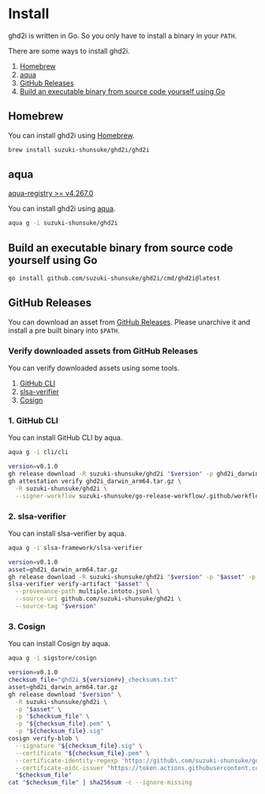 # Install

ghd2i is written in Go. So you only have to install a binary in your `PATH`.

There are some ways to install ghd2i.

1. [Homebrew](#homebrew)
1. [aqua](#aqua)
1. [GitHub Releases](#github-releases)
1. [Build an executable binary from source code yourself using Go](#build-an-executable-binary-from-source-code-yourself-using-go)

## Homebrew

You can install ghd2i using [Homebrew](https://brew.sh/).

```sh
brew install suzuki-shunsuke/ghd2i/ghd2i
```

## aqua

[aqua-registry >= v4.267.0](https://github.com/aquaproj/aqua-registry/releases/tag/v4.267.0)

You can install ghd2i using [aqua](https://aquaproj.github.io/).

```sh
aqua g -i suzuki-shunsuke/ghd2i
```

## Build an executable binary from source code yourself using Go

```sh
go install github.com/suzuki-shunsuke/ghd2i/cmd/ghd2i@latest
```

## GitHub Releases

You can download an asset from [GitHub Releases](https://github.com/suzuki-shunsuke/ghd2i/releases).
Please unarchive it and install a pre built binary into `$PATH`. 

### Verify downloaded assets from GitHub Releases

You can verify downloaded assets using some tools.

1. [GitHub CLI](https://cli.github.com/)
1. [slsa-verifier](https://github.com/slsa-framework/slsa-verifier)
1. [Cosign](https://github.com/sigstore/cosign)

### 1. GitHub CLI

You can install GitHub CLI by aqua.

```sh
aqua g -i cli/cli
```

```sh
version=v0.1.0
gh release download -R suzuki-shunsuke/ghd2i "$version" -p ghd2i_darwin_arm64.tar.gz
gh attestation verify ghd2i_darwin_arm64.tar.gz \
  -R suzuki-shunsuke/ghd2i \
  --signer-workflow suzuki-shunsuke/go-release-workflow/.github/workflows/release.yaml
```

### 2. slsa-verifier

You can install slsa-verifier by aqua.

```sh
aqua g -i slsa-framework/slsa-verifier
```

```sh
version=v0.1.0
asset=ghd2i_darwin_arm64.tar.gz
gh release download -R suzuki-shunsuke/ghd2i "$version" -p "$asset" -p multiple.intoto.jsonl
slsa-verifier verify-artifact "$asset" \
  --provenance-path multiple.intoto.jsonl \
  --source-uri github.com/suzuki-shunsuke/ghd2i \
  --source-tag "$version"
```

### 3. Cosign

You can install Cosign by aqua.

```sh
aqua g -i sigstore/cosign
```

```sh
version=v0.1.0
checksum_file="ghd2i_${version#v}_checksums.txt"
asset=ghd2i_darwin_arm64.tar.gz
gh release download "$version" \
  -R suzuki-shunsuke/ghd2i \
  -p "$asset" \
  -p "$checksum_file" \
  -p "${checksum_file}.pem" \
  -p "${checksum_file}.sig"
cosign verify-blob \
  --signature "${checksum_file}.sig" \
  --certificate "${checksum_file}.pem" \
  --certificate-identity-regexp 'https://github\.com/suzuki-shunsuke/go-release-workflow/\.github/workflows/release\.yaml@.*' \
  --certificate-oidc-issuer "https://token.actions.githubusercontent.com" \
  "$checksum_file"
cat "$checksum_file" | sha256sum -c --ignore-missing
```
